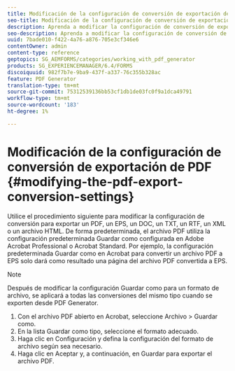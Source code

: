 ```yaml
---
title: Modificación de la configuración de conversión de exportación de PDF
seo-title: Modificación de la configuración de conversión de exportación de PDF
description: Aprenda a modificar la configuración de conversión de exportación de PDF.
seo-description: Aprenda a modificar la configuración de conversión de exportación de PDF.
uuid: 7bade010-f422-4a76-a876-705e3cf346e6
contentOwner: admin
content-type: reference
geptopics: SG_AEMFORMS/categories/working_with_pdf_generator
products: SG_EXPERIENCEMANAGER/6.4/FORMS
discoiquuid: 982f7b7e-9ba9-437f-a337-76c355b328ac
feature: PDF Generator
translation-type: tm+mt
source-git-commit: 75312539136bb53cf1db1de03fc0f9a1dca49791
workflow-type: tm+mt
source-wordcount: '183'
ht-degree: 1%

---
```



# Modificación de la configuración de conversión de exportación de PDF {#modifying-the-pdf-export-conversion-settings}

Utilice el procedimiento siguiente para modificar la configuración de conversión para exportar un PDF, un EPS, un DOC, un TXT, un RTF, un XML o un archivo HTML. De forma predeterminada, el archivo PDF utiliza la configuración predeterminada Guardar como configurada en Adobe Acrobat Professional o Acrobat Standard. Por ejemplo, la configuración predeterminada Guardar como en Acrobat para convertir un archivo PDF a EPS solo dará como resultado una página del archivo PDF convertida a EPS.

>[!NOTE]
>
>Después de modificar la configuración Guardar como para un formato de archivo, se aplicará a todas las conversiones del mismo tipo cuando se exporten desde PDF Generator.

1. Con el archivo PDF abierto en Acrobat, seleccione Archivo > Guardar como.
1. En la lista Guardar como tipo, seleccione el formato adecuado.
1. Haga clic en Configuración y defina la configuración del formato de archivo según sea necesario.
1. Haga clic en Aceptar y, a continuación, en Guardar para exportar el archivo PDF.

